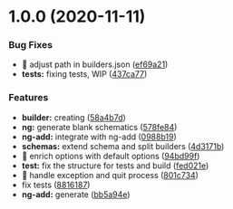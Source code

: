 # 1.0.0 (2020-11-11)


### Bug Fixes

* 🐛 adjust path in builders.json ([ef69a21](https://github.com/angular-extensions/svg-icons-builder/commit/ef69a212830b1722ef4cf7487e5a0f9f1f560a28))
* **tests:** fixing tests, WIP ([437ca77](https://github.com/angular-extensions/svg-icons-builder/commit/437ca773c1968b1be940e1f62dec64d74b49a4b7))


### Features

* **builder:** creating ([58a4b7d](https://github.com/angular-extensions/svg-icons-builder/commit/58a4b7d0fd7d4de007cda64903e491ad0a8e146f))
* **ng:** generate blank schematics ([578fe84](https://github.com/angular-extensions/svg-icons-builder/commit/578fe8461bf0ee4fc349ec54bf592afc1b9bbe73))
* **ng-add:** integrate with ng-add ([0988b19](https://github.com/angular-extensions/svg-icons-builder/commit/0988b1964a6c5ccac9ee460817dcad8cd060a93d))
* **schemas:** extend schema and split builders ([4d3171b](https://github.com/angular-extensions/svg-icons-builder/commit/4d3171b7f7f96c74b538eb2eb5651eec356f7045))
* 🎸 enrich options with default options ([94bd99f](https://github.com/angular-extensions/svg-icons-builder/commit/94bd99f865318c8d2390d8ff265fb4cd8ef512b9))
* **test:** fix the structure for tests and build ([fed021e](https://github.com/angular-extensions/svg-icons-builder/commit/fed021e6066d7f3c83e557142e4e67bb3fbc1553))
* 🎸 handle exception and quit process ([801c734](https://github.com/angular-extensions/svg-icons-builder/commit/801c734575b079c24b18535d3d20b8f18828af6f))
* fix tests ([8816187](https://github.com/angular-extensions/svg-icons-builder/commit/8816187eb3b51bbe72e3c1daf7304ea3ba783989))
* **ng-add:** generate ([bb5a94e](https://github.com/angular-extensions/svg-icons-builder/commit/bb5a94ea9ff237768f15436fd70c557356a0cf82))
